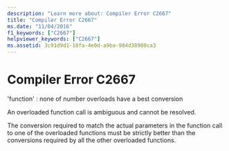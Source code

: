 ```yaml
---
description: "Learn more about: Compiler Error C2667"
title: "Compiler Error C2667"
ms.date: "11/04/2016"
f1_keywords: ["C2667"]
helpviewer_keywords: ["C2667"]
ms.assetid: 3c91d9d1-18fa-4e0d-a9ba-984d38980ca3
---
```

# Compiler Error C2667

'function' : none of number overloads have a best conversion

An overloaded function call is ambiguous and cannot be resolved.

The conversion required to match the actual parameters in the function call to one of the overloaded functions must be strictly better than the conversions required by all the other overloaded functions.
